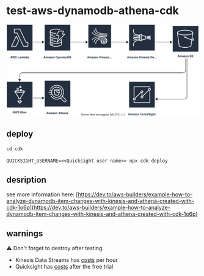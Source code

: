 # test-aws-dynamodb-athena-cdk

![overview](./diagrams/overview.drawio.svg)

## deploy

`cd cdk`

`QUICKSIGHT_USERNAME=<<Quicksight user name>> npx cdk deploy`

## desription

see more information here: [https://dev.to/aws-builders/example-how-to-analyze-dynamodb-item-changes-with-kinesis-and-athena-created-with-cdk-1o6p](https://dev.to/aws-builders/example-how-to-analyze-dynamodb-item-changes-with-kinesis-and-athena-created-with-cdk-1o6p)

## warnings

:warning: Don't forget to destroy after testing. 

* Kinesis Data Streams has [costs](https://aws.amazon.com/kinesis/data-streams/pricing/) per hour
* Quicksight has [costs](https://aws.amazon.com/quicksight/pricing/) after the free trial
